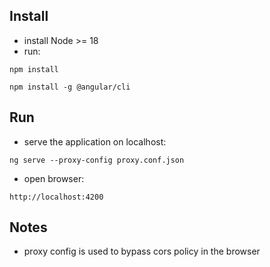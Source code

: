 ## Install

- install Node >= 18
- run:
```
npm install

npm install -g @angular/cli
```

## Run

- serve the application on localhost:
```
ng serve --proxy-config proxy.conf.json
```
- open browser:
```
http://localhost:4200
```
## Notes

- proxy config is used to bypass cors policy in the browser
